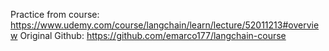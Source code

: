 Practice from course: https://www.udemy.com/course/langchain/learn/lecture/52011213#overview
Original Github: https://github.com/emarco177/langchain-course
